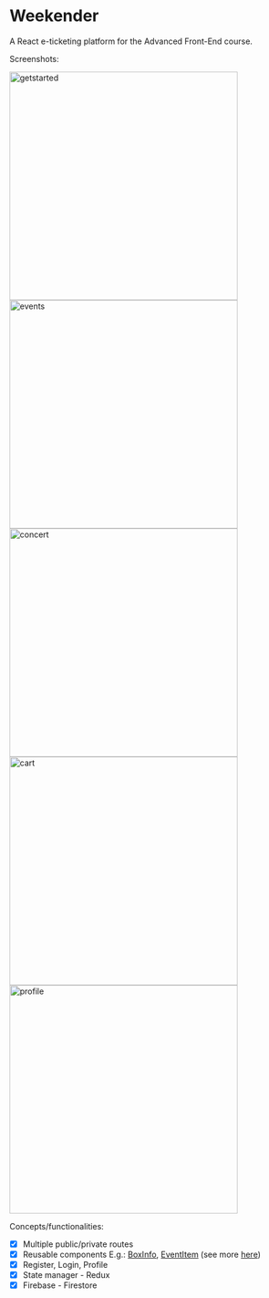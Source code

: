 # Weekender 

A React e-ticketing platform for the Advanced Front-End course.

Screenshots:

<img alt="getstarted" src="https://i.imgur.com/AFewsjC.png" height="400px"/>
<img alt="events" src="https://i.imgur.com/1q0l0Sz.png" height="400px"/>
<img alt="concert" src="https://i.imgur.com/IL65pVk.png" height="400px"/>
<img alt="cart" src="https://i.imgur.com/vbEvyg7.png" height="400px"/>
<img alt="profile" src="https://i.imgur.com/eKVMCgS.png" height="400px"/>

Concepts/functionalities:
- [x] Multiple public/private routes
- [x] Reusable components
E.g.: [BoxInfo](https://github.com/mirastroie/Weekender-React/blob/main/src/components/BoxInfo/index.tsx), [EventItem](https://github.com/mirastroie/Weekender-React/blob/main/src/components/EventItem/index.tsx) (see more [here](https://github.com/mirastroie/Weekender-React/tree/main/src/components)) 
- [x] Register, Login, Profile
- [x] State manager - Redux
- [x] Firebase - Firestore
